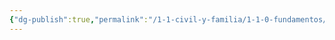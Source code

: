 ```yaml
---
{"dg-publish":true,"permalink":"/1-1-civil-y-familia/1-1-0-fundamentos/0-5-teoria-de-la-ley-y-costumbre/","tags":["Civil"]}
---
```


